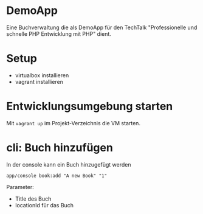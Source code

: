DemoApp
=======

Eine Buchverwaltung die als DemoApp für den TechTalk "Professionelle und schnelle PHP Entwicklung mit PHP" dient.

# Setup
* virtualbox installieren
* vagrant installieren

# Entwicklungsumgebung starten
Mit ``vagrant up`` im Projekt-Verzeichnis die VM starten.

# cli: Buch hinzufügen
In der console kann ein Buch hinzugefügt werden

    app/console book:add "A new Book" "1"

Parameter:

* Title des Buch
* locationId für das Buch
